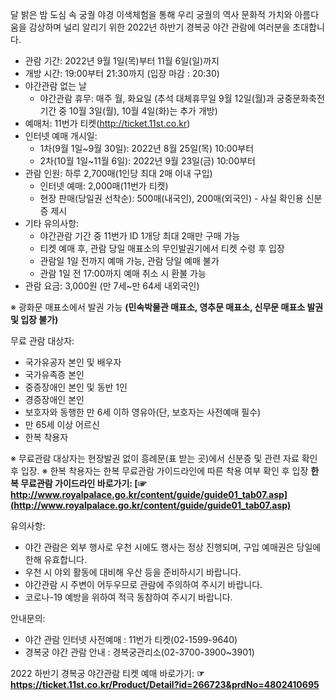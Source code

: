 달 밝은 밤 도심 속 궁궐 야경 이색체험을 통해 우리 궁궐의 역사 문화적 가치와 아름다움을 감상하며 널리 알리기 위한 2022년 하반기 경복궁 야간 관람에 여러분을 초대합니다.

- 관람 기간: 2022년 9월 1일(목)부터 11월 6일(일)까지
- 개방 시간: 19:00부터 21:30까지 (입장 마감 : 20:30)
- 야간관람 없는 날
  - 야간관람 휴무: 매주 월, 화요일​ (추석 대체휴무일 9월 12일(월)과 궁중문화축전 기간 중 10월 3일(월), 10월 4일(화)는 추가 개방)
- 예매처: 11번가 티켓(<http://ticket.11st.co.kr>)
- 인터넷 예매 개시일:
  - 1차(9월 1일~9월 30일): 2022년 8월 25일(목) 10:00부터
  - 2차(10월 1일~11월 6일): 2022년 9월 23일(금) 10:00부터
- 관람 인원: 하루 2,700매(1인당 최대 2매 이내 구입)
  - 인터넷 예매: 2,000매(11번가 티켓)
  - 현장 판매(당일권 선착순): 500매(내국인), 200매(외국인) - 사실 확인용 신분증 제시
- 기타 유의사항:
  - 야간관람 기간 중 11번가 ID 1개당 최대 2매만 구매 가능
  - 티켓 예매 후, 관람 당일 매표소의 무인발권기에서 티켓 수령 후 입장
  - 관람일 1일 전까지 예매 가능, 관람 당일 예매 불가
  - 관람 1일 전 17:00까지 예매 취소 시 환불 가능
- 관람 요금: 3,000원 (만 7세~만 64세 내외국인)

※ 광화문 매표소에서 발권 가능
**(민속박물관 매표소, 영추문 매표소, 신무문 매표소 발권 및 입장 불가)**

무료 관람 대상자:
- 국가유공자 본인 및 배우자
- 국가유족증 본인
- 중증장애인 본인 및 동반 1인
- 경증장애인 본인
- 보호자와 동행한 만 6세 이하 영유아(단, 보호자는 사전예매 필수)
- 만 65세 이상 어르신
- 한복 착용자

※ 무료관람 대상자는 현장발권 없이 흥례문(표 받는 곳)에서 신분증 및 관련 자료 확인 후 입장.
※ 한복 착용자는 한복 무료관람 가이드라인에 따른 착용 여부 확인 후 입장
**한복 무료관람 가이드라인 바로가기: [☞ http://www.royalpalace.go.kr/content/guide/guide01_tab07.asp](http://www.royalpalace.go.kr/content/guide/guide01_tab07.asp)**

유의사항:
- 야간 관람은 외부 행사로 우천 시에도 행사는 정상 진행되며, 구입 예매권은 당일에 한해 유효합니다.
- 우천 시 야외 활동에 대비해 우산 등을 준비하시기 바랍니다.
- 야간관람 시 주변이 어두우므로 관람에 주의하여 주시기 바랍니다.
- 코로나-19 예방을 위하여 적극 동참하여 주시기 바랍니다.

안내문의:
- 야간 관람 인터넷 사전예매 : 11번가 티켓(02-1599-9640)
- 경복궁 야간 관람 안내 : 경복궁관리소(02-3700-3900~3901)

2022 하반기 경복궁 야간관람 티켓 예매 바로가기: **☞ <https://ticket.11st.co.kr/Product/Detail?id=266723&prdNo=4802410695>**